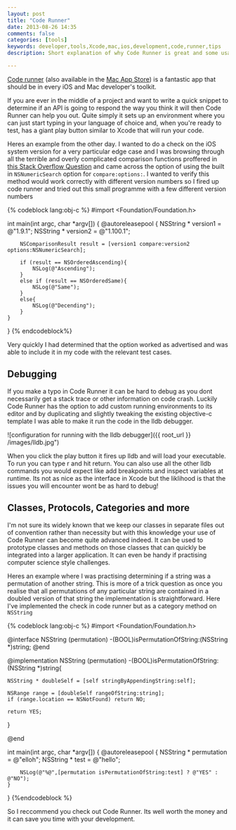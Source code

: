 ```yaml
---
layout: post
title: "Code Runner"
date: 2013-08-26 14:35
comments: false
categories: [tools]
keywords: developer,tools,Xcode,mac,ios,development,code,runner,tips
description: Short explanation of why Code Runner is great and some usage tips

---
```


[Code runner](http://krillapps.com/coderunner/) (also available in the [Mac App Store](http://itunes.apple.com/us/app/coderunner/id433335799?mt=12)) is a fantastic app that should be in every iOS and Mac developer's toolkit. 

If you are ever in the middle of a project and want to write a quick snippet to determine if an API is going to respond the way you think it will then Code Runner can help you out. Quite simply it sets up an environment where you can just start typing in your language of choice and, when you're ready to test, has a giant play button similar to Xcode that will run your code. 
<!-- MORE -->
Heres an example from the other day. I wanted to do a check on the iOS system version for a very particular edge case and I was browsing through all the terrible and overly complicated comparison functions proffered in [this Stack Overflow Question](http://stackoverflow.com/questions/3339722/check-iphone-ios-version) and came across the option of using the built in `NSNumericSearch` option for `compare:options:`. I wanted to verify this method would work correctly with different version numbers so I fired up code runner and tried out this small programme with a few different version numbers

{% codeblock lang:obj-c %}
#import <Foundation/Foundation.h>

int main(int argc, char \*argv[]) {
    @autoreleasepool {
        NSString * version1 = @"1.9.1";
        NSString * version2 = @"1.100.1";
        
        NSComparisonResult result = [version1 compare:version2 options:NSNumericSearch];
        
        if (result == NSOrderedAscending){
            NSLog(@"Ascending");
        }
        else if (result == NSOrderedSame){
            NSLog(@"Same");
        }
        else{
            NSLog(@"Decending");
        }
    }
}
{% endcodeblock%}

Very quickly I had determined that the option worked as advertised and was able to include it in my code with the relevant test cases.

## Debugging

If you make a typo in Code Runner it can be hard to debug as you dont necessarily get a stack trace or other information on code crash. Luckily Code Runner has the option to add custom running environments to its editor and by duplicating and slightly tweaking the existing objective-c template I was able to make it run the code in the lldb debugger.

![configuration for running with the lldb debugger]({{ root_url }} /images/lldb.jpg")

When you click the play button it fires up lldb and will load your executable. To run you can type r and hit return. You can also use all the other lldb commands you would expect like add breakpoints and inspect variables at runtime. Its not as nice as the interface in Xcode but the liklihood is that the issues you will encounter wont be as hard to debug!

## Classes, Protocols, Categories and more

I'm not sure its widely known that we keep our classes in separate files out of convention rather than necessity but with this knowledge your use of Code Runner can become quite advanced indeed. It can be used to prototype classes and methods on those classes that can quickly be integrated into a larger application. It can even be handy if practising computer science style challenges.

Heres an example where I was practising determining if a string was a permutation of another string. This is more of a trick question as once you realise that all permutations of any particular string are contained in a doubled version of that string the implementation is straightforward. Here I've implemented the check in code runner but as a category method on `NSString`

{% codeblock lang:obj-c %}
#import <Foundation/Foundation.h>

@interface NSString (permutation)
-(BOOL)isPermutationOfString:(NSString \*)string;
@end

@implementation NSString (permutation)
-(BOOL)isPermutationOfString:(NSString \*)string{
    
    NSString * doubleSelf = [self stringByAppendingString:self];
    
    NSRange range = [doubleSelf rangeOfString:string];
    if (range.location == NSNotFound) return NO;
    
    return YES;
}

@end

int main(int argc, char \*argv[]) {
    @autoreleasepool {
        NSString * permutation = @"elloh";
        NSString * test = @"hello";
        
        NSLog(@"%@",[permutation isPermutationOfString:test] ? @"YES" : @"NO");
    }
}
{%endcodeblock %}

So I reccommend you check out Code Runner. Its well worth the money and it can save you time with your development.
